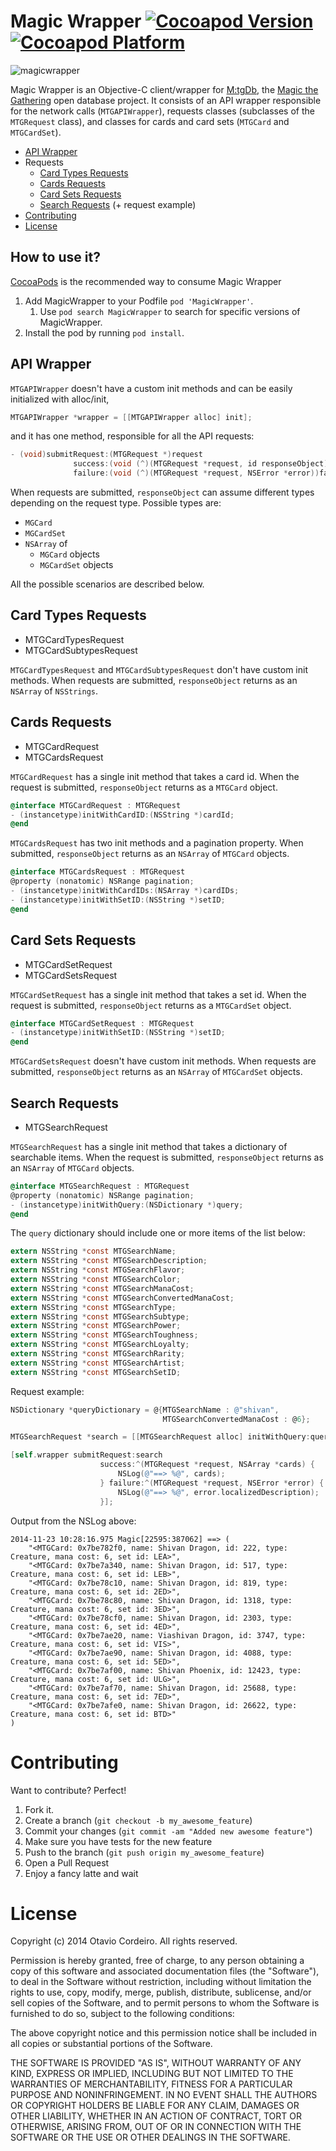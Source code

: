 # Magic Wrapper [![Cocoapod Version](https://cocoapod-badges.herokuapp.com/v/MagicWrapper/badge.png)](http://cocoapods.org/?q=MagicWrapper) [![Cocoapod Platform](https://cocoapod-badges.herokuapp.com/p/MagicWrapper/badge.png)](http://cocoapods.org/?q=MagicWrapper)

![magicwrapper](https://cloud.githubusercontent.com/assets/139272/5159344/8e9b92dc-7317-11e4-9f29-a94d17401996.png)

Magic Wrapper is an Objective-C client/wrapper for [M:tgDb](https://www.mtgdb.info/), the [Magic the Gathering](http://magic.wizards.com/) open database project. It consists of an API wrapper responsible for the network calls (``MTGAPIWrapper``), requests classes (subclasses of the ``MTGRequest`` class), and classes for cards and card sets (``MTGCard`` and ``MTGCardSet``).

* [API Wrapper](#api-wrapper)
* Requests
    * [Card Types Requests](#Card-types-requests)
    * [Cards Requests](#cards-requests)
    * [Card Sets Requests](#card-sets-requests)
    * [Search Requests](#search-requests) (+ request example)
* [Contributing](#contributing)
* [License](#license)

## How to use it?

[CocoaPods](http://cocoapods.org) is the recommended way to consume Magic Wrapper

1.  Add MagicWrapper to your Podfile ``pod 'MagicWrapper'``.
    1. Use ``pod search MagicWrapper`` to search for specific versions of MagicWrapper.
1.  Install the pod by running `pod install`.

## API Wrapper

``MTGAPIWrapper`` doesn't have a custom init methods and can be easily initialized with alloc/init,

```objective-c
MTGAPIWrapper *wrapper = [[MTGAPIWrapper alloc] init];
```

and it has one method, responsible for all the API requests:

```objective-c
- (void)submitRequest:(MTGRequest *)request
              success:(void (^)(MTGRequest *request, id responseObject))success
              failure:(void (^)(MTGRequest *request, NSError *error))failure;
```

When requests are submitted, ``responseObject`` can assume different types depending on the request type. Possible types are:

* ``MGCard``
* ``MGCardSet``
* ``NSArray`` of
    * ``MGCard`` objects
    * ``MGCardSet`` objects

All the possible scenarios are described below.
    
## Card Types Requests

* MTGCardTypesRequest
* MTGCardSubtypesRequest

``MTGCardTypesRequest`` and ``MTGCardSubtypesRequest`` don't have custom init methods. When requests are submitted, ``responseObject`` returns as an ``NSArray`` of ``NSStrings``.

## Cards Requests

* MTGCardRequest
* MTGCardsRequest

``MTGCardRequest`` has a single init method that takes a card id. When the request is submitted, ``responseObject`` returns as a ``MTGCard`` object.

```objective-c
@interface MTGCardRequest : MTGRequest
- (instancetype)initWithCardID:(NSString *)cardId;
@end
```

``MTGCardsRequest`` has two init methods and a pagination property. When submitted, ``responseObject`` returns as an ``NSArray`` of ``MTGCard`` objects.

```objective-c
@interface MTGCardsRequest : MTGRequest
@property (nonatomic) NSRange pagination;
- (instancetype)initWithCardIDs:(NSArray *)cardIDs;
- (instancetype)initWithSetID:(NSString *)setID;
@end
```

## Card Sets Requests

* MTGCardSetRequest
* MTGCardSetsRequest

``MTGCardSetRequest`` has a single init method that takes a set id. When the request is submitted, ``responseObject`` returns as a ``MTGCardSet`` object.

```objective-c
@interface MTGCardSetRequest : MTGRequest
- (instancetype)initWithSetID:(NSString *)setID;
@end
```

``MTGCardSetsRequest`` doesn't have custom init methods. When requests are submitted, ``responseObject`` returns as an ``NSArray`` of ``MTGCardSet`` objects.

## Search Requests

* MTGSearchRequest

``MTGSearchRequest`` has a single init method that takes a dictionary of searchable items. When the request is submitted, ``responseObject`` returns as an ``NSArray`` of ``MTGCard`` objects.

```objective-c
@interface MTGSearchRequest : MTGRequest
@property (nonatomic) NSRange pagination;
- (instancetype)initWithQuery:(NSDictionary *)query;
@end
```

The ``query`` dictionary should include one or more items of the list below:

```objective-c
extern NSString *const MTGSearchName;
extern NSString *const MTGSearchDescription;
extern NSString *const MTGSearchFlavor;
extern NSString *const MTGSearchColor;
extern NSString *const MTGSearchManaCost;
extern NSString *const MTGSearchConvertedManaCost;
extern NSString *const MTGSearchType;
extern NSString *const MTGSearchSubtype;
extern NSString *const MTGSearchPower;
extern NSString *const MTGSearchToughness;
extern NSString *const MTGSearchLoyalty;
extern NSString *const MTGSearchRarity;
extern NSString *const MTGSearchArtist;
extern NSString *const MTGSearchSetID;
```

Request example:

```objective-c
NSDictionary *queryDictionary = @{MTGSearchName : @"shivan",
                                  MTGSearchConvertedManaCost : @6};

MTGSearchRequest *search = [[MTGSearchRequest alloc] initWithQuery:queryDictionary];

[self.wrapper submitRequest:search
                    success:^(MTGRequest *request, NSArray *cards) {
                        NSLog(@"==> %@", cards);
                    } failure:^(MTGRequest *request, NSError *error) {
                        NSLog(@"==> %@", error.localizedDescription);
                    }];
```

Output from the NSLog above:

```
2014-11-23 10:28:16.975 Magic[22595:387062] ==> (
    "<MTGCard: 0x7be782f0, name: Shivan Dragon, id: 222, type: Creature, mana cost: 6, set id: LEA>",
    "<MTGCard: 0x7be7a340, name: Shivan Dragon, id: 517, type: Creature, mana cost: 6, set id: LEB>",
    "<MTGCard: 0x7be78c10, name: Shivan Dragon, id: 819, type: Creature, mana cost: 6, set id: 2ED>",
    "<MTGCard: 0x7be78c80, name: Shivan Dragon, id: 1318, type: Creature, mana cost: 6, set id: 3ED>",
    "<MTGCard: 0x7be78cf0, name: Shivan Dragon, id: 2303, type: Creature, mana cost: 6, set id: 4ED>",
    "<MTGCard: 0x7be7ae20, name: Viashivan Dragon, id: 3747, type: Creature, mana cost: 6, set id: VIS>",
    "<MTGCard: 0x7be7ae90, name: Shivan Dragon, id: 4088, type: Creature, mana cost: 6, set id: 5ED>",
    "<MTGCard: 0x7be7af00, name: Shivan Phoenix, id: 12423, type: Creature, mana cost: 6, set id: ULG>",
    "<MTGCard: 0x7be7af70, name: Shivan Dragon, id: 25688, type: Creature, mana cost: 6, set id: 7ED>",
    "<MTGCard: 0x7be7afe0, name: Shivan Dragon, id: 26622, type: Creature, mana cost: 6, set id: BTD>"
)
```

# Contributing

Want to contribute? Perfect!

1. Fork it.
1. Create a branch (`git checkout -b my_awesome_feature`)
1. Commit your changes (`git commit -am "Added new awesome feature"`)
1. Make sure you have tests for the new feature
1. Push to the branch (`git push origin my_awesome_feature`)
1. Open a Pull Request
1. Enjoy a fancy latte and wait

# License

Copyright (c) 2014 Otavio Cordeiro. All rights reserved.

Permission is hereby granted, free of charge, to any person obtaining a copy of this software and associated documentation files (the "Software"), to deal in the Software without restriction, including without limitation the rights to use, copy, modify, merge, publish, distribute, sublicense, and/or sell copies of the Software, and to permit persons to whom the Software is furnished to do so, subject to the following conditions:

The above copyright notice and this permission notice shall be included in all copies or substantial portions of the Software.

THE SOFTWARE IS PROVIDED "AS IS", WITHOUT WARRANTY OF ANY KIND, EXPRESS OR IMPLIED, INCLUDING BUT NOT LIMITED TO THE WARRANTIES OF MERCHANTABILITY, FITNESS FOR A PARTICULAR PURPOSE AND NONINFRINGEMENT. IN NO EVENT SHALL THE AUTHORS OR COPYRIGHT HOLDERS BE LIABLE FOR ANY CLAIM, DAMAGES OR OTHER LIABILITY, WHETHER IN AN ACTION OF CONTRACT, TORT OR OTHERWISE, ARISING FROM, OUT OF OR IN CONNECTION WITH THE SOFTWARE OR THE USE OR OTHER DEALINGS IN THE SOFTWARE.
